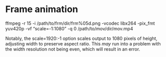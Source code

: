 # Frame animation

ffmpeg -r 15 -i /path/to/frm/dir/frm%05d.png -vcodec libx264 -pix_fmt yuv420p -vf “scale=-1:1080” -q 0 /path/to/mov/dir/mov.mp4

Notably, the scale=1920:-1 option scales output to 1080 pixels of height, adjusting width to preserve aspect ratio. This *may* run into a problem with the width resolution not being even, which will result in an error.
